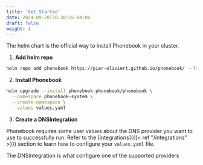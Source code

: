 ```yaml
---
title: 'Get Started'
date: 2024-09-20T10:38:15-04:00
draft: false
weight: 1
---
```


The helm chart is the official way to install Phonebook in your cluster.

1. **Add helm repo**

```sh
helm repo add phonebook https://pier-oliviert.github.io/phonebook/ --force-update
```

2. **Install Phonebook**
```sh
helm upgrade --install phonebook phonebook/phonebook \
  --namespace phonebook-system \
  --create-namespace \
  --values values.yaml
```

3. **Create a DNSIntegration**

Phonebook requires some user values about the DNS provider you want to use to successfully run. Refer to the [integrations]({{< ref "/integrations" >}}) section to learn how to configure your `values.yaml` file.

The DNSIntegration is what configure one of the supported providers
